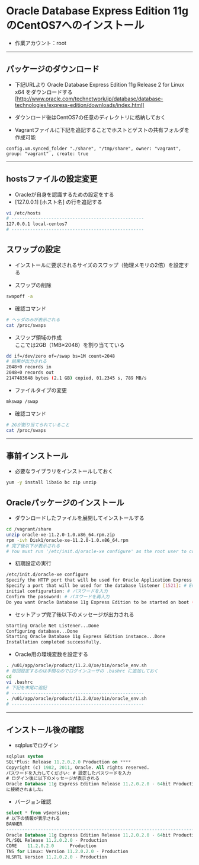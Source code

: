 # Oracle Database Express Edition 11g のCentOS7へのインストール  
* 作業アカウント：root

***
## パッケージのダウンロード  
* 下記URLより Oracle Database Express Edition 11g Release 2 for Linux x64 をダウンロードする
[http://www.oracle.com/technetwork/jp/database/database-technologies/express-edition/downloads/index.html]
* ダウンロード後はCentOS7の任意のディレクトリに格納しておく

* Vagrantファイルに下記を追記することでホストとゲストの共有フォルダを作成可能
```
config.vm.synced_folder "./share", "/tmp/share", owner: "vagrant", group: "vagrant" , create: true
```

***
## hostsファイルの設定変更  
* Oracleが自身を認識するための設定をする
* [127.0.0.1] [ホスト名] の行を追記する
```bash
vi /etc/hosts
# --------------------------------------------------
127.0.0.1 local-centos7
# --------------------------------------------------
```

## スワップの設定  
* インストールに要求されるサイズのスワップ（物理メモリの2倍）を設定する  

* スワップの削除
```bash
swapoff -a
```

* 確認コマンド
```bash
# ヘッダのみが表示される
cat /proc/swaps
```

* スワップ領域の作成  
ここでは2GB（1MB×2048）を割り当てている
```bash
dd if=/dev/zero of=/swap bs=1M count=2048
# 結果が出力される
2048+0 records in
2048+0 records out
2147483648 bytes (2.1 GB) copied, 01.2345 s, 789 MB/s
```

* ファイルタイプの変更
```bash
mkswap /swap
```

* 確認コマンド
```bash
# 2Gが割り当てられていること
cat /proc/swaps
```

***
## 事前インストール  
* 必要なライブラリをインストールしておく
```bash
yum -y install libaio bc zip unzip
```

## Oracleパッケージのインストール  
* ダウンロードしたファイルを展開してインストールする
```bash
cd /vagrant/share
unzip oracle-xe-11.2.0-1.0.x86_64.rpm.zip
rpm -ivh Disk1/oracle-xe-11.2.0-1.0.x86_64.rpm
# 完了後以下が表示される
# You must run '/etc/init.d/oracle-xe configure' as the root user to configure the database.
```

* 初期設定の実行
```bash
/etc/init.d/oracle-xe configure
Specify the HTTP port that will be used for Oracle Application Express [8080]: # Enterキー押下
Specify a port that will be used for the database listener [1521]: # Enterキー押下
initial configuration: # パスワードを入力
Confirm the password: # パスワードを再入力
Do you want Oracle Database 11g Express Edition to be started on boot (y/n) [y]: # Enterキー押下
```

* セットアップ完了後以下のメッセージが出力される
```bash
Starting Oracle Net Listener...Done
Configuring database...Done
Starting Oracle Database 11g Express Edition instance...Done
Installation completed successfully.
```

* Oracle用の環境変数を設定する
```bash
. /u01/app/oracle/product/11.2.0/xe/bin/oracle_env.sh
# 毎回設定するのは手間なのでログインユーザの .bashrc に追加しておく
cd
vi .bashrc
# 下記を末尾に追記
# --------------------------------------------------
. /u01/app/oracle/product/11.2.0/xe/bin/oracle_env.sh
# --------------------------------------------------
```

***
## インストール後の確認  
* sqlplusでログイン
```sql
sqlplus system
SQL*Plus: Release 11.2.0.2.0 Production on ****
Copyright (c) 1982, 2011, Oracle. All rights reserved.
パスワードを入力してください: # 設定したパスワードを入力
# ログイン後に以下のメッセージが表示される
Oracle Database 11g Express Edition Release 11.2.0.2.0 - 64bit Production
に接続されました。
```

* バージョン確認
```sql
select * from v$version;
# 以下の情報が表示される
BANNER
--------------------------------------------------------------------------------
Oracle Database 11g Express Edition Release 11.2.0.2.0 - 64bit Production
PL/SQL Release 11.2.0.2.0 - Production
CORE    11.2.0.2.0      Production
TNS for Linux: Version 11.2.0.2.0 - Production
NLSRTL Version 11.2.0.2.0 - Production
```
